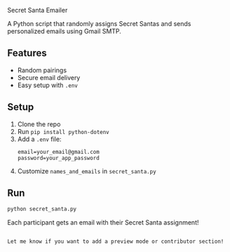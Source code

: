 Secret Santa Emailer

A Python script that randomly assigns Secret Santas and sends personalized emails using Gmail SMTP.

## Features
- Random pairings
- Secure email delivery
- Easy setup with `.env`

## Setup
1. Clone the repo  
2. Run `pip install python-dotenv`  
3. Add a `.env` file:
   ```
   email=your_email@gmail.com
   password=your_app_password
   ```
4. Customize `names_and_emails` in `secret_santa.py`

## Run
```bash
python secret_santa.py
```

Each participant gets an email with their Secret Santa assignment!
```

Let me know if you want to add a preview mode or contributor section!
